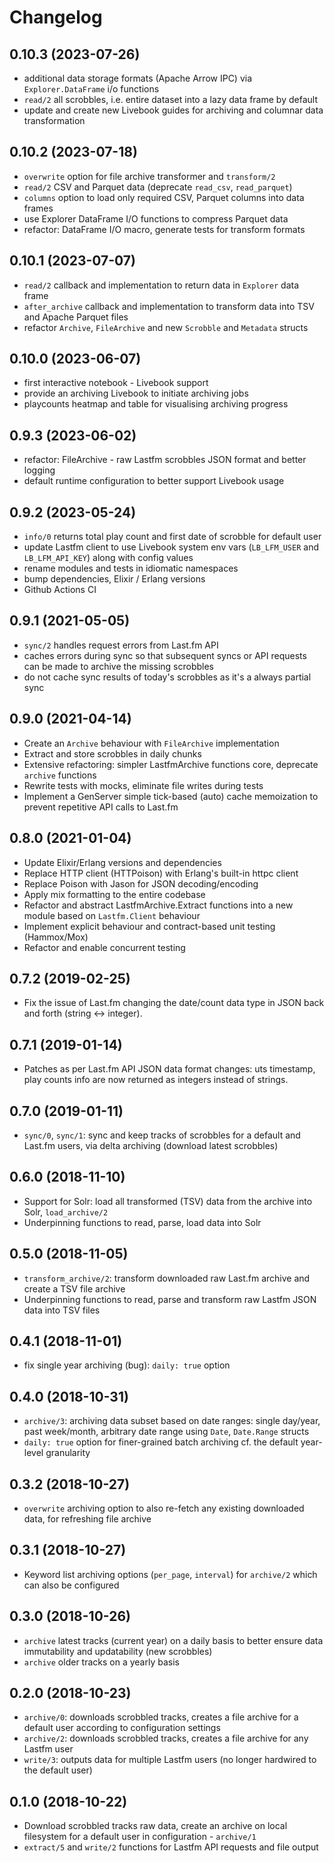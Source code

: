 # Changelog
## 0.10.3 (2023-07-26)

* additional data storage formats (Apache Arrow IPC) via `Explorer.DataFrame` i/o functions
* `read/2` all scrobbles, i.e. entire dataset into a lazy data frame by default
* update and create new Livebook guides for archiving and columnar data transformation

## 0.10.2 (2023-07-18)

* `overwrite` option for file archive transformer and `transform/2`
* `read/2` CSV and Parquet data (deprecate `read_csv`, `read_parquet`)
* `columns` option to load only required CSV, Parquet columns into data frames 
* use Explorer DataFrame I/O functions to compress Parquet data
* refactor: DataFrame I/O macro, generate tests for transform formats 

## 0.10.1 (2023-07-07)

* `read/2` callback and implementation to return data in `Explorer` data frame
* `after_archive` callback and implementation to transform data into TSV and Apache Parquet files
* refactor `Archive`, `FileArchive` and new `Scrobble` and `Metadata` structs

## 0.10.0 (2023-06-07)

* first interactive notebook - Livebook support
* provide an archiving Livebook to initiate archiving jobs
* playcounts heatmap and table for visualising archiving progress

## 0.9.3 (2023-06-02)

* refactor: FileArchive - raw Lastfm scrobbles JSON format and better logging
* default runtime configuration to better support Livebook usage

## 0.9.2 (2023-05-24)

* `info/0` returns total play count and first date of scrobble for default user
* update Lastfm client to use Livebook system env vars (`LB_LFM_USER` and `LB_LFM_API_KEY`) along with config values 
* rename modules and tests in idiomatic namespaces
* bump dependencies, Elixir / Erlang versions
* Github Actions CI

## 0.9.1 (2021-05-05)

* `sync/2` handles request errors from Last.fm API
* caches errors during sync so that subsequent syncs or API requests can be made to archive the missing scrobbles
* do not cache sync results of today's scrobbles as it's a always partial sync

## 0.9.0 (2021-04-14)

* Create an `Archive` behaviour with `FileArchive` implementation
* Extract and store scrobbles in daily chunks
* Extensive refactoring: simpler LastfmArchive functions core, deprecate `archive` functions
* Rewrite tests with mocks, eliminate file writes during tests
* Implement a GenServer simple tick-based (auto) cache memoization to prevent repetitive API calls to Last.fm

## 0.8.0 (2021-01-04)

* Update Elixir/Erlang versions and dependencies
* Replace HTTP client (HTTPoison) with Erlang's built-in httpc client
* Replace Poison with Jason for JSON decoding/encoding
* Apply mix formatting to the entire codebase
* Refactor and abstract LastfmArchive.Extract functions into a new module based on `Lastfm.Client` behaviour
* Implement explicit behaviour and contract-based unit testing (Hammox/Mox)
* Refactor and enable concurrent testing

## 0.7.2 (2019-02-25)

* Fix the issue of Last.fm changing the date/count data type in JSON back and forth (string <-> integer).

## 0.7.1 (2019-01-14)

* Patches as per Last.fm API JSON data format changes: uts timestamp, play counts info are now returned as integers instead of strings.

## 0.7.0 (2019-01-11)

* `sync/0`, `sync/1`: sync and keep tracks of scrobbles for a default and Last.fm users, via delta archiving (download latest scrobbles)

## 0.6.0 (2018-11-10)

* Support for Solr: load all transformed (TSV) data from the archive into Solr, `load_archive/2`
* Underpinning functions to read, parse, load data into Solr

## 0.5.0 (2018-11-05)

* `transform_archive/2`: transform downloaded raw Last.fm archive and create a TSV file archive
*  Underpinning functions to read, parse and transform raw Lastfm JSON data into TSV files

## 0.4.1 (2018-11-01)

* fix single year archiving (bug): `daily: true` option

## 0.4.0 (2018-10-31)

* `archive/3`: archiving data subset based on date ranges: single day/year, past week/month, arbitrary date range using `Date`, `Date.Range` structs
* `daily: true` option for finer-grained batch archiving cf. the default year-level granularity

## 0.3.2 (2018-10-27)

* `overwrite` archiving option to also re-fetch any existing downloaded data, for refreshing file archive

## 0.3.1 (2018-10-27)

* Keyword list archiving options (`per_page`, `interval`) for `archive/2` which can also be configured

## 0.3.0 (2018-10-26)

* `archive` latest tracks (current year) on a daily basis to better ensure data immutability and updatability (new scrobbles)
* `archive` older tracks on a yearly basis

## 0.2.0 (2018-10-23)

* `archive/0`: downloads scrobbled tracks, creates a file archive for a default user according to configuration settings
* `archive/2`: downloads scrobbled tracks, creates a file archive for any Lastfm user
* `write/3`: outputs data for multiple Lastfm users (no longer hardwired to the default user)

## 0.1.0 (2018-10-22)

* Download scrobbled tracks raw data, create an archive on local filesystem for a default user in configuration - `archive/1`
* `extract/5` and `write/2` functions for Lastfm API requests and file output
